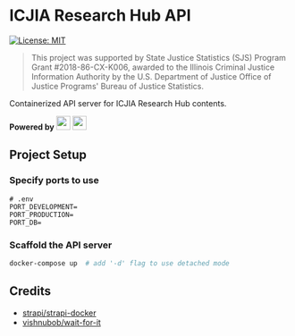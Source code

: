 # ICJIA Research Hub API

[![License: MIT](https://img.shields.io/badge/License-MIT-yellow.svg)](https://opensource.org/licenses/MIT)

> This project was supported by State Justice Statistics (SJS) Program Grant #2018-86-CX-K006, awarded to the Illinois Criminal Justice Information Authority by the U.S. Department of Justice Office of Justice Programs' Bureau of Justice Statistics.

Containerized API server for ICJIA Research Hub contents.

**Powered by** [<img src="https://goto.docker.com/rs/929-FJL-178/images/Docker%20Horizontal%20Large.png" height="25">](https://www.docker.com/) [<img src="https://camo.githubusercontent.com/df21cbd8be3b9cb0143244035d768cdd077b0a33/68747470733a2f2f626c6f672e7374726170692e696f2f636f6e74656e742f696d616765732f323031372f31302f6c6f676f2e706e67" height="25" />](https://strapi.io/)

## Project Setup

### Specify ports to use

```
# .env
PORT_DEVELOPMENT=
PORT_PRODUCTION=
PORT_DB=
```

### Scaffold the API server

```sh
docker-compose up  # add '-d' flag to use detached mode
```

## Credits

- [strapi/strapi-docker](https://github.com/strapi/strapi-docker)
- [vishnubob/wait-for-it](https://github.com/vishnubob/wait-for-it)
